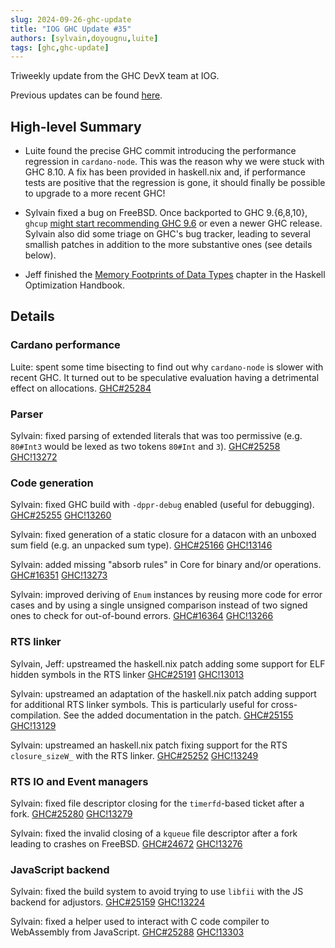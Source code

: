 ```yaml
---
slug: 2024-09-26-ghc-update
title: "IOG GHC Update #35"
authors: [sylvain,doyougnu,luite]
tags: [ghc,ghc-update]
---
```


Triweekly update from the GHC DevX team at IOG.

<!-- truncate -->

Previous updates can be found [here](https://engineering.iog.io/tags/ghc-update).

## High-level Summary

- Luite found the precise GHC commit introducing the performance regression in `cardano-node`. This was the reason why we were stuck with GHC 8.10. A fix has been provided in haskell.nix and, if performance tests are positive that the regression is gone, it should finally be possible to upgrade to a more recent GHC!

- Sylvain fixed a bug on FreeBSD. Once backported to GHC 9.{6,8,10}, `ghcup` [might start recommending GHC 9.6](https://discourse.haskell.org/t/priorities-for-upcoming-ghc-releases/9605/18) or even a newer GHC release. Sylvain also did some triage on GHC's bug tracker, leading to several smallish patches in addition to the more substantive ones (see details below).

- Jeff finished the [Memory Footprints of Data Types](https://haskell.foundation/hs-opt-handbook.github.io/) chapter in the Haskell Optimization Handbook.

## Details

### Cardano performance

Luite: spent some time bisecting to find out why `cardano-node` is slower with recent GHC. It turned out to be speculative evaluation having a detrimental effect on allocations. [GHC#25284](https://gitlab.haskell.org/ghc/ghc/-/issues/25284)

### Parser

Sylvain: fixed parsing of extended literals that was too permissive (e.g. `80#Int3` would be lexed as two tokens `80#Int` and `3`). [GHC#25258](https://gitlab.haskell.org/ghc/ghc/-/issues/25258) [GHC!13272](https://gitlab.haskell.org/ghc/ghc/-/merge_requests/13272)

### Code generation

Sylvain: fixed GHC build with `-dppr-debug` enabled (useful for debugging). [GHC#25255](https://gitlab.haskell.org/ghc/ghc/-/issues/25255) [GHC!13260](https://gitlab.haskell.org/ghc/ghc/-/merge_requests/13260)

Sylvain: fixed generation of a static closure for a datacon with an unboxed sum field (e.g. an unpacked sum type). [GHC#25166](https://gitlab.haskell.org/ghc/ghc/-/issues/25166) [GHC!13146](https://gitlab.haskell.org/ghc/ghc/-/merge_requests/13146)

Sylvain: added missing "absorb rules" in Core for binary and/or operations. [GHC#16351](https://gitlab.haskell.org/ghc/ghc/-/issues/16351) [GHC!13273](https://gitlab.haskell.org/ghc/ghc/-/merge_requests/13273)

Sylvain: improved deriving of `Enum` instances by reusing more code for error cases and by using a single unsigned comparison instead of two signed ones to check for out-of-bound errors. [GHC#16364](https://gitlab.haskell.org/ghc/ghc/-/issues/16364) [GHC!13266](https://gitlab.haskell.org/ghc/ghc/-/merge_requests/13266)

### RTS linker

Sylvain, Jeff: upstreamed the haskell.nix patch adding some support for ELF hidden symbols in the RTS linker [GHC#25191](https://gitlab.haskell.org/ghc/ghc/-/issues/25191) [GHC!13013](https://gitlab.haskell.org/ghc/ghc/-/merge_requests/13013)

Sylvain: upstreamed an adaptation of the haskell.nix patch adding support for additional RTS linker symbols. This is particularly useful for cross-compilation. See the added documentation in the patch. [GHC#25155](https://gitlab.haskell.org/ghc/ghc/-/issues/25155) [GHC!13129](https://gitlab.haskell.org/ghc/ghc/-/merge_requests/13129)

Sylvain: upstreamed an haskell.nix patch fixing support for the RTS `closure_sizeW_` with the RTS linker. [GHC#25252](https://gitlab.haskell.org/ghc/ghc/-/issues/25252) [GHC!13249](https://gitlab.haskell.org/ghc/ghc/-/merge_requests/13249)

### RTS IO and Event managers

Sylvain: fixed file descriptor closing for the `timerfd`-based ticket after a fork. [GHC#25280](https://gitlab.haskell.org/ghc/ghc/-/issues/25280) [GHC!13279](https://gitlab.haskell.org/ghc/ghc/-/merge_requests/13279)

Sylvain: fixed the invalid closing of a `kqueue` file descriptor after a fork leading to crashes on FreeBSD. [GHC#24672](https://gitlab.haskell.org/ghc/ghc/-/issues/24672) [GHC!13276](https://gitlab.haskell.org/ghc/ghc/-/merge_requests/13276)

### JavaScript backend

Sylvain: fixed the build system to avoid trying to use `libfii` with the JS backend for adjustors. [GHC#25159](https://gitlab.haskell.org/ghc/ghc/-/issues/25159) [GHC!13224](https://gitlab.haskell.org/ghc/ghc/-/merge_requests/13224)

Sylvain: fixed a helper used to interact with C code compiler to WebAssembly from JavaScript. [GHC#25288](https://gitlab.haskell.org/ghc/ghc/-/issues/25288) [GHC!13303](https://gitlab.haskell.org/ghc/ghc/-/merge_requests/13303)
